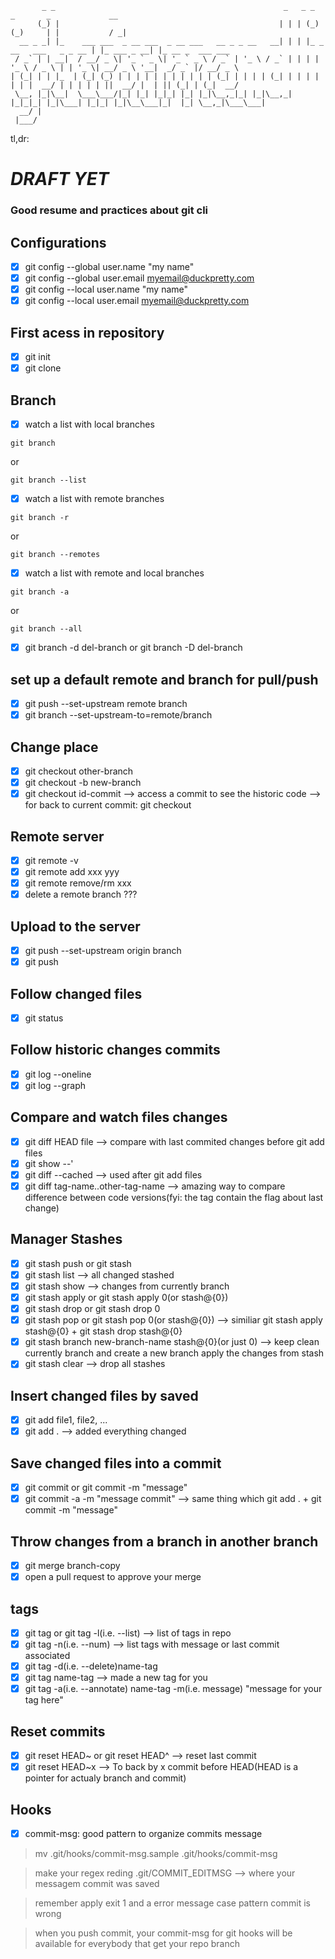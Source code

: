 
```
       _ _                                                   _   _ _              _       _             __               
      (_) |                                                 | | | (_)            (_)     | |           / _|              
  __ _ _| |_    ___ ___  _ __ ___  _ __ ___   __ _ _ __   __| | | |_ _ __   ___   _ _ __ | |_ ___ _ __| |_ __ _  ___ ___ 
 / _` | | __|  / __/ _ \| '_ ` _ \| '_ ` _ \ / _` | '_ \ / _` | | | | '_ \ / _ \ | | '_ \| __/ _ \ '__|  _/ _` |/ __/ _ \
| (_| | | |_  | (_| (_) | | | | | | | | | | | (_| | | | | (_| | | | | | | |  __/ | | | | | ||  __/ |  | || (_| | (_|  __/
 \__, |_|\__|  \___\___/|_| |_| |_|_| |_| |_|\__,_|_| |_|\__,_| |_|_|_| |_|\___| |_|_| |_|\__\___|_|  |_| \__,_|\___\___|
  __/ |                                                                                                                  
 |___/  
```

tl,dr:
# *DRAFT YET*


### Good resume and practices about git cli

## Configurations
- [x] git config --global user.name "my name"
- [x] git config --global user.email myemail@duckpretty.com
- [x] git config --local user.name "my name"
- [x] git config --local user.email myemail@duckpretty.com

## First acess in repository
- [x] git init 
- [x] git clone

## Branch

- [x] watch a list with local branches
```
git branch
```
or
````
git branch --list
````
- [x] watch a list with remote branches
```
git branch -r
```
or
```
git branch --remotes
```
- [x] watch a list with remote and local branches
````
git branch -a
````
or
````
git branch --all
````
- [x] git branch -d del-branch or git branch -D del-branch

## set up a default remote and branch for pull/push
- [x] git push --set-upstream remote branch
- [x] git branch --set-upstream-to=remote/branch 

## Change place
- [x] git checkout other-branch 
- [x] git checkout -b new-branch
- [x] git checkout id-commit --> access a commit to see the historic code --> for back to current commit: git checkout <branch-name>

## Remote server
- [x] git remote -v
- [x] git remote add xxx yyy
- [x] git remote remove/rm xxx
- [x] delete a remote branch ??? 

## Upload to the server
- [x] git push --set-upstream origin branch
- [x] git push

## Follow changed files
- [x] git status

## Follow historic changes commits
- [x] git log --oneline
- [x] git log --graph

## Compare and watch files changes 
- [x] git diff HEAD file --> compare with last commited changes before git add files
- [x] git show --' 
- [x] git diff --cached --> used after git add files
- [x] git diff tag-name..other-tag-name --> amazing way to compare difference between code versions(fyi: the tag contain the flag about last change)

## Manager Stashes
- [x] git stash push or git stash
- [x] git stash list --> all changed stashed
- [x] git stash show --> changes from currently branch
- [x] git stash apply  or git stash apply 0(or stash@{0})
- [x] git stash drop  or git stash drop 0
- [x] git stash pop or git stash pop 0(or stash@{0}) --> similiar git stash apply stash@{0} + git stash drop stash@{0} 
- [x] git stash branch new-branch-name stash@{0}(or just 0) --> keep clean currently branch and create a new branch apply the changes from stash
- [x] git stash clear --> drop all stashes

## Insert changed files by saved 
- [x] git add file1, file2, ...
- [x] git add . --> added everything changed

## Save changed files into a commit
- [x] git commit or git commit -m "message"
- [x] git commit -a -m "message commit" --> same thing which git add . + git commit -m "message"

## Throw changes from a branch in another branch
- [x] git merge branch-copy 
- [x] open a pull request to approve your merge

## tags
- [x] git tag or git tag -l(i.e. --list) --> list of tags in repo
- [x] git tag -n(i.e. --num) --> list tags with message or last commit associated
- [x] git tag -d(i.e. --delete)name-tag
- [x] git tag name-tag --> made a new tag for you
- [x] git tag -a(i.e. --annotate) name-tag -m(i.e. message) "message for your tag here"
       
## Reset commits
- [x] git reset HEAD~ or git reset HEAD^ --> reset last commit
- [x] git reset HEAD~x --> To back by x commit before HEAD(HEAD is a pointer for actualy branch and commit)
       
## Hooks
- [x] commit-msg: good pattern to organize commits message
> mv .git/hooks/commit-msg.sample .git/hooks/commit-msg
       
> make your regex reding .git/COMMIT_EDITMSG --> where your messagem commit was saved
       
> remember apply exit 1 and a error message case pattern commit is wrong
       
> when you push commit, your commit-msg for git hooks will be available for everybody that get your repo branch
